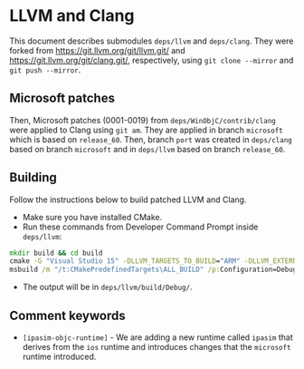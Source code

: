 # LLVM and Clang

This document describes submodules `deps/llvm` and `deps/clang`.
They were forked from <https://git.llvm.org/git/llvm.git/> and <https://git.llvm.org/git/clang.git/>, respectively, using `git clone --mirror` and `git push --mirror`.

## Microsoft patches

Then, Microsoft patches (0001-0019) from `deps/WinObjC/contrib/clang` were applied to Clang using `git am`.
They are applied in branch `microsoft` which is based on `release_60`.
Then, branch `port` was created in `deps/clang` based on branch `microsoft` and in `deps/llvm` based on branch `release_60`.

## Building

Follow the instructions below to build patched LLVM and Clang.

- Make sure you have installed CMake.
- Run these commands from Developer Command Prompt inside `deps/llvm`:

```cmd
mkdir build && cd build
cmake -G "Visual Studio 15" -DLLVM_TARGETS_TO_BUILD="ARM" -DLLVM_EXTERNAL_CLANG_SOURCE_DIR="..\..\clang" ..
msbuild /m "/t:CMakePredefinedTargets\ALL_BUILD" /p:Configuration=Debug /p:Platform=Win32 .\LLVM.sln
```

- The output will be in `deps/llvm/build/Debug/`.

## Comment keywords

- `[ipasim-objc-runtime]` - We are adding a new runtime called `ipasim` that derives from the `ios` runtime and introduces changes that the `microsoft` runtime introduced.
